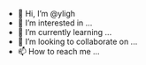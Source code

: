- 👋 Hi, I’m @yligh
- 👀 I’m interested in ...
- 🌱 I’m currently learning ...
- 💞️ I’m looking to collaborate on ...
- 📫 How to reach me ...

<!---
yligh/yligh is a ✨ special ✨ repository because its `README.md` (this file) appears on your GitHub profile.
You can click the Preview link to take a look at your changes.
--->
